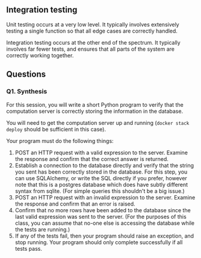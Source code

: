 ## Integration testing
Unit testing occurs at a very low level.  It typically involves extensively
testing a single function so that all edge cases are correctly handled.

Integration testing occurs at the other end of the spectrum.  It typically
involves far fewer tests, and ensures that all parts of the system are correctly
working together.


## Questions

### Q1. Synthesis

For this session, you will write a short Python program to verify that the
computation server is correctly storing the information in the database.

You will need to get the computation server up and running (`docker stack
deploy` should be sufficient in this case).

Your program must do the following things:
1. POST an HTTP request with a valid expression to the server.
Examine the response and confirm that the correct answer is returned.
2. Establish a connection to the database directly and verify
that the string you sent has been correctly stored in the database.
For this step, you can use SQLAlchemy, or write the SQL directly if you prefer,
however note that this is a postgres database which does have subtly different
syntax from sqlite.  (For simple queries this shouldn't be a big issue.)
3. POST an HTTP request with an invalid expression to the server.
Examine the response and confirm that an error is raised.
4. Confirm that no more rows have been added to the database since the last
valid expression was sent to the server. (For the purposes of this class, you
can assume that no-one else is accessing the database while the tests are
running.)
5. If any of the tests fail, then your program should raise an exception, and
stop running.  Your program should only complete successfully if all tests pass.

